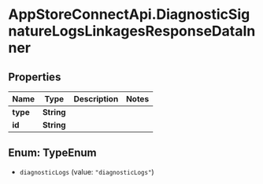 # AppStoreConnectApi.DiagnosticSignatureLogsLinkagesResponseDataInner

## Properties

Name | Type | Description | Notes
------------ | ------------- | ------------- | -------------
**type** | **String** |  | 
**id** | **String** |  | 



## Enum: TypeEnum


* `diagnosticLogs` (value: `"diagnosticLogs"`)




